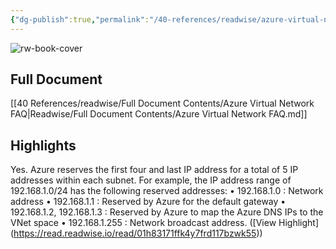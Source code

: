 ```yaml
---
{"dg-publish":true,"permalink":"/40-references/readwise/azure-virtual-network-faq/","tags":["rw/articles"]}
---
```


![rw-book-cover](https://readwise-assets.s3.amazonaws.com/media/uploaded_book_covers/profile_921743/open-graph-image_N8DFaO4.png)

## Full Document
[[40 References/readwise/Full Document Contents/Azure Virtual Network FAQ\|Readwise/Full Document Contents/Azure Virtual Network FAQ.md]]

## Highlights
Yes. Azure reserves the first four and last IP address for a total of 5 IP addresses within each subnet.
For example, the IP address range of 192.168.1.0/24 has the following reserved addresses:
• 192.168.1.0 : Network address
• 192.168.1.1 : Reserved by Azure for the default gateway
• 192.168.1.2, 192.168.1.3 : Reserved by Azure to map the Azure DNS IPs to the VNet space
• 192.168.1.255 : Network broadcast address. ([View Highlight] (https://read.readwise.io/read/01h83171ffk4y7frd117bzwk55))


